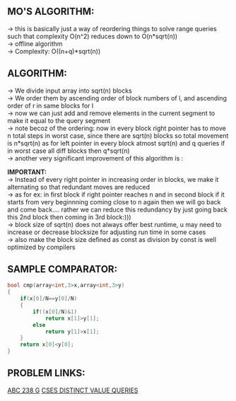 **MO'S ALGORITHM:**
--

-> this is basically just a way of reordering things to solve range queries such that complexity O(n^2) reduces down to O(n\*sqrt(n))\
-> offline algorithm\
-> Complexity: O((n+q)\*sqrt(n))

**ALGORITHM:**
--

-> We divide input array into sqrt(n) blocks\
-> We order them by ascending order of block numbers of l, and ascending order of r in same blocks for l\
-> now we can just add and remove elements in the current segment to make it equal to the query segment\
-> note becoz of the ordering: now in every block right pointer has to move n total steps in worst case, since there are sqrt(n) blocks so total movement is n\*sqrt(n) as for left pointer in every block atmost sqrt(n) and q queries if in worst case all diff blocks then q\*sqrt(n)\
-> another very significant improvement of this algorithm is :

**IMPORTANT:**\
-> Instead of every right pointer in increasing order in blocks, we make it alternating so that redundant moves are reduced\
-> as for ex: in first block if right pointer reaches n and in second block if it starts from very beginnning coming close to n again then we will go back and come back.... rather we can reduce this redundancy by just going back this 2nd block then coming in 3rd block:)))\
-> block size of sqrt(n) does not always offer best runtime, u may need to increase or decrease blocksize for adjusting run time in some cases\
-> also make the block size defined as const as division by const is well optimized by compilers


**SAMPLE COMPARATOR:**
--

```cpp
bool cmp(array<int,3>x,array<int,3>y)
{
	if(x[0]/N==y[0]/N)
	{
		if((x[0]/N)&1)
			return x[1]>y[1];
		else
			return y[1]>x[1];
	}
	return x[0]<y[0];
}
```

**PROBLEM LINKS:**
---
[ABC 238 G](https://atcoder.jp/contests/abc238/tasks/abc238_g?lang=en)
[CSES DISTINCT VALUE QUERIES](https://cses.fi/problemset/task/1734/)
